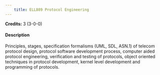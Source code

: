 ```yaml
---
    title: ELL889 Protocol Engineering
---
```

**Credits:** 3 (3-0-0)



#### Description 
Principles, stages, specification formalisms (UML, SDL, ASN.1) of telecom protocol design, protocol software development process, computer aided protocol engineering, verification and testing of protocols, object oriented techniques in protocol development, kernel level development and programming of protocols.